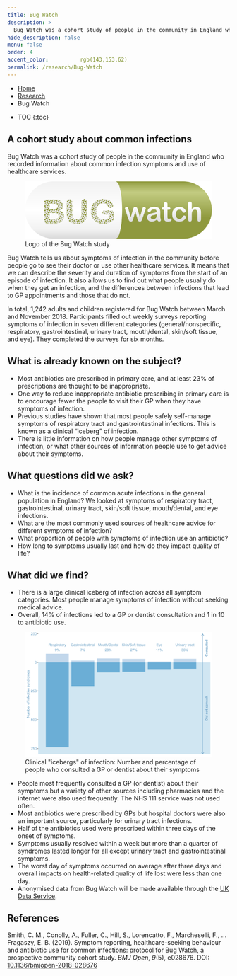 ```yaml
---
title: Bug Watch
description: >
  Bug Watch was a cohort study of people in the community in England who recorded information about common infection symptoms and use of healthcare services. Using data from Bug Watch, we can learn how often people go to the doctor and take antibiotics for their symptoms.
hide_description: false
menu: false
order: 4
accent_color:          rgb(143,153,62)
permalink: /research/Bug-Watch
---
```



<ul class="breadcrumb">
  <li><a href="/">Home</a></li>
  <li><a href="/research">Research</a></li>
   <li>Bug Watch</li>
</ul> 

* TOC
{:toc}

<!---
<div class="col-sm-6">
        <iframe class="h2" width="560" height="315" src="https://www.youtube.com/embed/9K2SI-M682g" frameborder="0" allow="accelerometer; autoplay; encrypted-media; gyroscope; picture-in-picture" allowfullscreen></iframe>
</div>
--->


## A cohort study about common infections
<div class="row">
        <div class="col-sm">
            <p>Bug Watch was a cohort study of people in the community in England who recorded information about common infection symptoms and use of healthcare services.</p>
        </div>
        <div class="col-sm"><figure id="bwlogo" float="right">
            <img src="/assets/icons/logo_Bug_Watch.svg" alt="Logo of the Bug Watch study"/>
            <figcaption>Logo of the Bug Watch study</figcaption>
        </figure>
        </div>
    </div>

<p>Bug Watch tells us about symptoms of infection in the community before people go to see their doctor or use other healthcare services. It means that we can describe the severity and duration of symptoms from the start of an episode of infection. It also allows us to find out what people usually do when they get an infection, and the differences between infections that lead to GP appointments and those that do not.</p>

<p>In total, 1,242 adults and children registered for Bug Watch between March and November 2018. Participants filled out weekly surveys reporting symptoms of infection in seven different categories (general/nonspecific, respiratory, gastrointestinal, urinary tract, mouth/dental, skin/soft tissue, and eye). They completed the surveys for six months.</p>

## What is already known on the subject?

-	Most antibiotics are prescribed in primary care, and at least 23% of prescriptions are thought to be inappropriate.
-	One way to reduce inappropriate antibiotic prescribing in primary care is to encourage fewer the people to visit their GP when they have symptoms of infection.
-	Previous studies have shown that most people safely self-manage symptoms of respiratory tract and gastrointestinal infections. This is known as a clinical “iceberg” of infection. 
-	There is little information on how people manage other symptoms of infection, or what other sources of information people use to get advice about their symptoms.

## What questions did we ask?

-	What is the incidence of common acute infections in the general population in England? We looked at symptoms of respiratory tract, gastrointestinal, urinary tract, skin/soft tissue, mouth/dental, and eye infections. 
-	What are the most commonly used sources of healthcare advice for different symptoms of infection?
-	What proportion of people with symptoms of infection use an antibiotic?
-	How long to symptoms usually last and how do they impact quality of life?

## What did we find?

-	There is a large clinical iceberg of infection across all symptom categories. Most people manage symptoms of infection without seeking medical advice. 
-	Overall, 14% of infections led to a GP or dentist consultation and 1 in 10 to antibiotic use.

<figure id="bwicebergs">
    <img src="/assets/img/infographics/bug_watch_icebergs.svg" class="lead" title="There was a large clinical “iceberg” for all infection types, with most people not consulting a GP or dentist about their symptoms. Although the proportion of people seeking medical attention was highest for urinary tract infections, the largest number was for respiratory tract infections." alt="There was a large clinical “iceberg” for all infection types, with most people not consulting a GP or dentist about their symptoms. Although the proportion of people seeking medical attention was highest for urinary tract infections, the largest number was for respiratory tract infections."/>
    <figcaption>Clinical "icebergs" of infection: Number and percentage of people who consulted a GP or dentist about their symptoms</figcaption>
</figure>

-	People most frequently consulted a GP (or dentist) about their symptoms but a variety of other sources including pharmacies and the internet were also used frequently. The NHS 111 service was not used often. 
-	Most antibiotics were prescribed by GPs but hospital doctors were also an important source, particularly for urinary tract infections.
-	Half of the antibiotics used were prescribed within three days of the onset of symptoms. 
-	Symptoms usually resolved within a week but more than a quarter of syndromes lasted longer for all except urinary tract and gastrointestinal symptoms. 
-	The worst day of symptoms occurred on average after three days and overall impacts on health-related quality of life lost were less than one day.
-	Anonymised data from Bug Watch will be made available through the <a href="https://ukdataservice.ac.uk/">UK Data Service</a>. 



## References

<div class='references'>
<p id="Smith2018">Smith, C. M., Conolly, A., Fuller, C., Hill, S., Lorencatto, F., Marcheselli, F., … Fragaszy, E. B. (2019). Symptom reporting, healthcare-seeking behaviour and antibiotic use for
common infections: protocol for Bug Watch, a prospective community cohort
study. <i>BMJ Open</i>, <i>9</i>(5), e028676. DOI: <a href="https://doi.org/10.1136/bmjopen-2018-028676">10.1136/bmjopen-2018-028676</a></p>
</div>